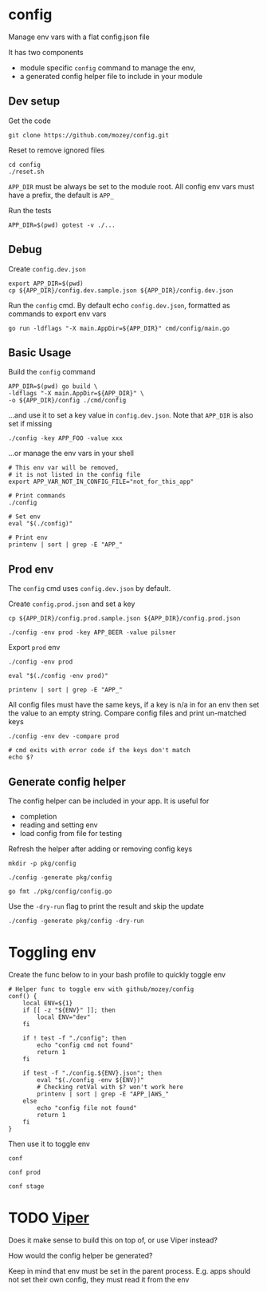 # config

Manage env vars with a flat config.json file

It has two components
- module specific `config` command to manage the env,
- a generated config helper file to include in your module


## Dev setup

Get the code 

    git clone https://github.com/mozey/config.git
    
Reset to remove ignored files

    cd config
    ./reset.sh
    
`APP_DIR` must be always be set to the module root. 
All config env vars must have a prefix, the default is `APP_`

Run the tests

    APP_DIR=$(pwd) gotest -v ./...
    
    
## Debug

Create `config.dev.json`
                        
    export APP_DIR=$(pwd) 
    cp ${APP_DIR}/config.dev.sample.json ${APP_DIR}/config.dev.json
    
Run the `config` cmd.
By default echo `config.dev.json`,
formatted as commands to export env vars

    go run -ldflags "-X main.AppDir=${APP_DIR}" cmd/config/main.go
    
    
## Basic Usage

Build the `config` command

    APP_DIR=$(pwd) go build \
    -ldflags "-X main.AppDir=${APP_DIR}" \
    -o ${APP_DIR}/config ./cmd/config 

...and use it to set a key value in `config.dev.json`.
Note that `APP_DIR` is also set if missing

    ./config -key APP_FOO -value xxx

...or manage the env vars in your shell

    # This env var will be removed,
    # it is not listed in the config file 
    export APP_VAR_NOT_IN_CONFIG_FILE="not_for_this_app" 
    
    # Print commands
    ./config

    # Set env    
    eval "$(./config)"
    
    # Print env
    printenv | sort | grep -E "APP_"
 
    
## Prod env

The `config` cmd uses `config.dev.json` by default.

Create `config.prod.json` and set a key

    cp ${APP_DIR}/config.prod.sample.json ${APP_DIR}/config.prod.json
    
    ./config -env prod -key APP_BEER -value pilsner
    
Export `prod` env

    ./config -env prod 
    
    eval "$(./config -env prod)"
    
    printenv | sort | grep -E "APP_"
    
All config files must have the same keys,
if a key is n/a in for an env then set the value to an empty string.
Compare config files and print un-matched keys

    ./config -env dev -compare prod
    
    # cmd exits with error code if the keys don't match
    echo $?


## Generate config helper

The config helper can be included in your app. It is useful for 
- completion
- reading and setting env
- load config from file for testing

Refresh the helper after adding or removing config keys

    mkdir -p pkg/config
    
    ./config -generate pkg/config
    
    go fmt ./pkg/config/config.go

Use the `-dry-run` flag to print the result and skip the update

    ./config -generate pkg/config -dry-run


# Toggling env

Create the func below to in your bash profile to quickly toggle env

    # Helper func to toggle env with github/mozey/config
    conf() {
        local ENV=${1}
        if [[ -z "${ENV}" ]]; then
            local ENV="dev"
        fi
    
        if ! test -f "./config"; then
            echo "config cmd not found"
            return 1
        fi
    
        if test -f "./config.${ENV}.json"; then
            eval "$(./config -env ${ENV})"
            # Checking retVal with $? won't work here
            printenv | sort | grep -E "APP_|AWS_"
        else
            echo "config file not found"
            return 1
        fi
    }
    
Then use it to toggle env

    conf 
    
    conf prod
    
    conf stage
    

# TODO [Viper](https://github.com/spf13/viper) 

Does it make sense to build this on top of, or use Viper instead?

How would the config helper be generated?

Keep in mind that env must be set in the parent process.
E.g. apps should not set their own config, they must read it from the env 


